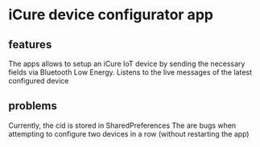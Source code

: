 # iCure device configurator app

## features 
The apps allows to setup an iCure IoT device by sending the necessary fields via Bluetooth Low Energy.
Listens to the live messages of the latest configured device 

## problems
Currently, the cid is stored in SharedPreferences
The are bugs when attempting to configure two devices in a row (without restarting the app)
